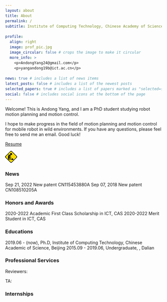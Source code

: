 ```yaml
---
layout: about
title: About
permalink: /
subtitle: Institute of Computing Technology, Chinese Academy of Sciences.

profile:
  align: right
  image: prof_pic.jpg
  image_circular: false # crops the image to make it circular
  more_info: >
    <p>AndongYang24@gmail.com</p>
    <p>yangandong19b@ict.ac.cn</p>

news: true # includes a list of news items
latest_posts: false # includes a list of the newest posts
selected_papers: true # includes a list of papers marked as "selected={true}"
social: false # includes social icons at the bottom of the page
---
```


Welcome! This is Andong Yang, and I am a PhD student studying robot motion planning and motion control.

I hope to make progress in the field of motion planning and motion control for mobile robot in wild environments. If you have any questions, please feel free to send me an email. Good luck!

[Resume](/assets/pdf/AndongYang.pdf) 

![](/assets/img/working.gif)

### News

Sep 21, 2022	New patent CN115453880A
Sep 07, 2018	New patent CN108510205A


### Honors and Awards

2020-2022 Academic First Class Scholarship in ICT, CAS
2020-2022 Merit Student in ICT, CAS

### Educations
2019.06 - (now), Ph.D, Institute of Computing Technology, Chinese Academic of Science, Beijing
2015.09 - 2019.06, Undergraduate, , Dalian


### Professional Services
Reviewers:

TA:


### Internships


<!-- In 2019, I received my bachelor's degree and was recommended to a straight-to Ph.D. My work started with building and modifying multiple mobile robots and simulator platforms (Including two mobile robots and one SUV) since I was the first student in the lab to start research in this area. After completing the hardware platform setup, I conducted research on the popular frameworks used in aerial robots, legged robots, and mobile robots. Considering the goal of developing a mobile robot capable of autonomous navigation in wild environments, I have identified the subsequent research direction. The initial focus will be on implementing a perception-to-control software stack within the traditional hierarchical framework, incorporating learning-based approaches to address the challenges that traditional methods face in the wild. Subsequently, research will be conducted on end-to-end methods based on this framework. In order to facilitate testing, the hierarchical framework was implemented in the order of control to perception. Specific works include:

1. A motion control method for rugged outdoor environments.
2. A Speed planning method that can handle the geometric and semantic features of the terrain.
3. A motion planning method that can utilize long-range information.
4. A set of OctoMap generation processes and terrain semantic segmentation methods.
5. A meethod for automatic simulator terrain generation and texture generation.

Based on this software stack, I further explored an end-to-end trajectory planning method that can be trained offline. Other work includes an active SLAM method based on hierarchical reinforcement learning for fast exploration, as well as A city-scale neural radiance fields (NeRF). -->


<!-- 
Since I received my bachelor's degree and was recommended to a stright-to Ph.D. I stared working with the planning and control algorithms of mobile robots in wild environments. My work started with building multiple mobile robots and simulator platforms since I was the first student in the lab to start research in this area. This process includes a complete pipeline from perception to control. In the follow-up research, to alleviate the prediction error course by inaccurate dynamic model and significant time overhead course by multi-step prediction process in model prediction control, I proposed SMS-MPC based on a generative adversarial model, which was published in IROS2022. To make the speed planning algorithm can perceive the terrain information and quickly plan reasonable speed under multiple constraints. I propose a new speed planning algorithm based on constraint reinforcement learning, which is submitted to RAL and currently under review. At present, I am trying to solve the local optimal problem faced by motion planning of mobile robot in the wild environment. In addition, I have collaborated on a SLAM method based on hierarchical reinforcement learning in the past year, which was published in IROS2023.  -->



<!-- Write your biography here. Tell the world about yourself. Link to your favorite [subreddit](http://reddit.com). You can put a picture in, too. The code is already in, just name your picture `prof_pic.jpg` and put it in the `img/` folder.

Put your address / P.O. box / other info right below your picture. You can also disable any of these elements by editing `profile` property of the YAML header of your `_pages/about.md`. Edit `_bibliography/papers.bib` and Jekyll will render your [publications page](/al-folio/publications/) automatically.

Link to your social media connections, too. This theme is set up to use [Font Awesome icons](https://fontawesome.com/) and [Academicons](https://jpswalsh.github.io/academicons/), like the ones below. Add your Facebook, Twitter, LinkedIn, Google Scholar, or just disable all of them. -->


